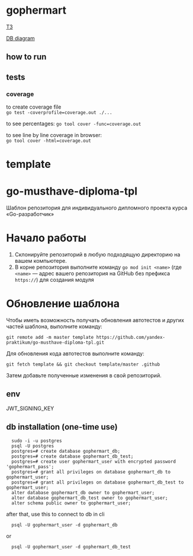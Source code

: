 # gophermart
[ТЗ](https://practicum.yandex.ru/learn/go-advanced/courses/bd3d1b7f-c6b4-4321-bb62-9d246e13ebf1/sprints/261649/topics/e3e4d154-e4ee-4846-9fe4-41f750c16794/lessons/c0d20e78-c1a3-4f49-a13f-733496da984e/)

[DB diagram](https://dbdiagram.io/d/6643a0239e85a46d55d83877)
## how to run

## tests

### coverage
to create coverage file  
`go test -coverprofile=coverage.out ./...`  

to see percentages:
`go tool cover -func=coverage.out`  

to see line by line coverage in browser:  
`go tool cover -html=coverage.out`  


# template
# go-musthave-diploma-tpl

Шаблон репозитория для индивидуального дипломного проекта курса «Go-разработчик»

# Начало работы

1. Склонируйте репозиторий в любую подходящую директорию на вашем компьютере.
2. В корне репозитория выполните команду `go mod init <name>` (где `<name>` — адрес вашего репозитория на GitHub без
   префикса `https://`) для создания модуля

# Обновление шаблона

Чтобы иметь возможность получать обновления автотестов и других частей шаблона, выполните команду:

```
git remote add -m master template https://github.com/yandex-praktikum/go-musthave-diploma-tpl.git
```

Для обновления кода автотестов выполните команду:

```
git fetch template && git checkout template/master .github
```

Затем добавьте полученные изменения в свой репозиторий.

## env
JWT_SIGNING_KEY

## db installation (one-time use)

      sudo -i -u postgres
      psql -U postgres
      postgres=# create database gophermart_db;
      postgres=# create database gophermart_db_test;
      postgres=# create user gophermart_user with encrypted password 'gophermart_pass';
      postgres=# grant all privileges on database gophermart_db to gophermart_user;
      postgres=# grant all privileges on database gophermart_db_test to gophermart_user;
      alter database gophermart_db owner to gophermart_user;
      alter database gophermart_db_test owner to gophermart_user;
      alter schema public owner to gophermart_user;

after that, use this to connect to db in cli

      psql -U gophermart_user -d gophermart_db

or

      psql -U gophermart_user -d gophermart_db_test

